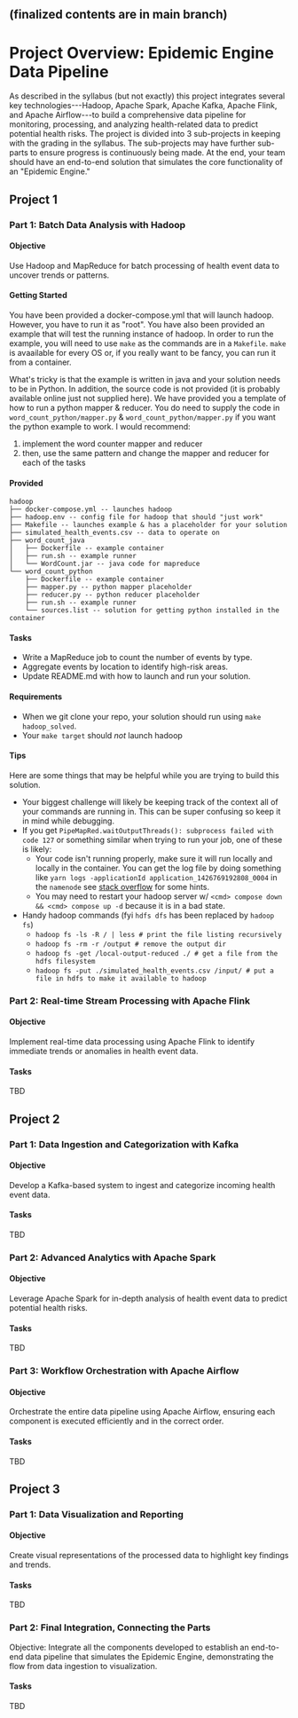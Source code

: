 ## (finalized contents are in main branch) ##

# Project Overview: Epidemic Engine Data Pipeline

As described in the syllabus (but not exactly) this project integrates several key technologies---Hadoop, Apache Spark, Apache Kafka, Apache Flink, and Apache Airflow---to build a comprehensive data pipeline for monitoring, processing, and analyzing health-related data to predict potential health risks.
The project is divided into 3 sub-projects in keeping with the grading in the syllabus. The sub-projects may have further sub-parts to ensure progress is continuously being made.
At the end, your team should have an end-to-end solution that simulates the core functionality of an \"Epidemic Engine.\"

## Project 1

### Part 1: Batch Data Analysis with Hadoop

#### Objective

Use Hadoop and MapReduce for batch processing of health event data to
uncover trends or patterns.

#### Getting Started

You have been provided a docker-compose.yml that will launch hadoop.
However, you have to run it as "root".
You have also been provided an example that will test the running instance of hadoop.
In order to run the example, you will need to use `make` as the commands are in a `Makefile`.
`make` is avaailable for every OS or, if you really want to be fancy, you can run it from a container.

What's tricky is that the example is written in java and your solution needs to be in Python.
In addition, the source code is not provided (it is probably available online just not supplied here).
We have provided you a template of how to run a python mapper & reducer.
You do need to supply the code in `word_count_python/mapper.py` & `word_count_python/mapper.py` if you want the python example to work.
I would recommend:

1. implement the word counter mapper and reducer
2. then, use the same pattern and change the mapper and reducer for each of the tasks

#### Provided

```
hadoop
├── docker-compose.yml -- launches hadoop
├── hadoop.env -- config file for hadoop that should "just work"
├── Makefile -- launches example & has a placeholder for your solution
├── simulated_health_events.csv -- data to operate on
├── word_count_java
│   ├── Dockerfile -- example container
│   ├── run.sh -- example runner
│   └── WordCount.jar -- java code for mapreduce
└── word_count_python
    ├── Dockerfile -- example container
    ├── mapper.py -- python mapper placeholder
    ├── reducer.py -- python reducer placeholder
    ├── run.sh -- example runner
    └── sources.list -- solution for getting python installed in the container
```

#### Tasks

* Write a MapReduce job to count the number of events by type.
* Aggregate events by location to identify high-risk areas.
* Update README.md with how to launch and run your solution.

#### Requirements

* When we git clone your repo, your solution should run using `make hadoop_solved`.
* Your `make target` should *not* launch hadoop

#### Tips

Here are some things that may be helpful while you are trying to build this solution.

* Your biggest challenge will likely be keeping track of the context all of your commands are running in.
  This can be super confusing so keep it in mind while debugging.
* If you get `PipeMapRed.waitOutputThreads(): subprocess failed with code 127` or something similar when trying to run your job, one of these is likely:
  * Your code isn't running properly, make sure it will run locally and locally in the container.
  You can get the log file by doing something like `yarn logs -applicationId application_1426769192808_0004` in the `namenode` see [stack overflow](https://stackoverflow.com/questions/29164388/hadoop-streaming-job-failing) for some hints.
  * You may need to restart your hadoop server w/ `<cmd> compose down && <cmd> compose up -d` because it is in a bad state.
* Handy hadoop commands (fyi `hdfs dfs` has been replaced by `hadoop fs`)
  * `hadoop fs -ls -R / | less # print the file listing recursively`
  * `hadoop fs -rm -r /output # remove the output dir`
  * `hadoop fs -get /local-output-reduced ./ # get a file from the hdfs filesystem`
  * `hadoop fs -put ./simulated_health_events.csv /input/ # put a file in hdfs to make it available to hadoop`



### Part 2: Real-time Stream Processing with Apache Flink

#### Objective

Implement real-time data processing using Apache Flink to identify immediate trends or anomalies in health event data.

#### Tasks

TBD

## Project 2
### Part 1: Data Ingestion and Categorization with Kafka

#### Objective

Develop a Kafka-based system to ingest and categorize incoming health event data.

#### Tasks

TBD

### Part 2: Advanced Analytics with Apache Spark

#### Objective

Leverage Apache Spark for in-depth analysis of health event data to predict potential health risks.

#### Tasks

TBD

### Part 3: Workflow Orchestration with Apache Airflow

#### Objective

Orchestrate the entire data pipeline using Apache Airflow, ensuring each component is executed efficiently and in the correct order.

#### Tasks

TBD

## Project 3
### Part 1: Data Visualization and Reporting

#### Objective

Create visual representations of the processed data to highlight key findings and trends.

#### Tasks

TBD

### Part 2: Final Integration, Connecting the Parts

Objective: Integrate all the components developed to establish an end-to-end data pipeline that simulates the Epidemic Engine, demonstrating the flow from data ingestion to visualization.

#### Tasks

TBD

